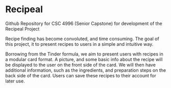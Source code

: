 # Recipeal
Github Repository for CSC 4996 (Senior Capstone) for development of the Recipeal Project

Recipe finding has become convoluted, and time consuming. The goal of this project, it to present recipes to users in a simple and intuitive way. 

Borrowing from the Tinder formula, we aim to present users with recipes in a modular card format. A picture, and some basic info about the recipe will be displayed to the user on the front side of the card. We will then have additional information, such as the ingredients, and preparation steps on the back side of the card. Users can save these recipes to their account for later use. 

